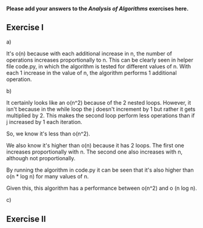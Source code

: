 #### Please add your answers to the ***Analysis of  Algorithms*** exercises here.

## Exercise I

a)

It's o(n) because with each additional increase in n, the number of operations increases proportionally to n. This can be clearly seen in helper file code.py, in which the algorithm is tested for different values of n. With each 1 increase in the value of n, the algorithm performs 1 additional operation.

b)

It certainly looks like an o(n^2) because of the 2 nested loops. However, it isn't because in the while loop the j doesn't increment by 1 but rather it gets multiplied by 2. This makes the second loop perform less operations than if j increased by 1 each iteration.

So, we know it's less than o(n^2).

We also know it's higher than o(n) because it has 2 loops. The first one increases proportionally with n. The second one also increases with n, although not proportionally.

By running the algorithm in code.py it can be seen that it's also higher than o(n * log n) for many values of n. 

Given this, this algorithm has a performance between o(n^2) and o (n log n).

c)



## Exercise II


